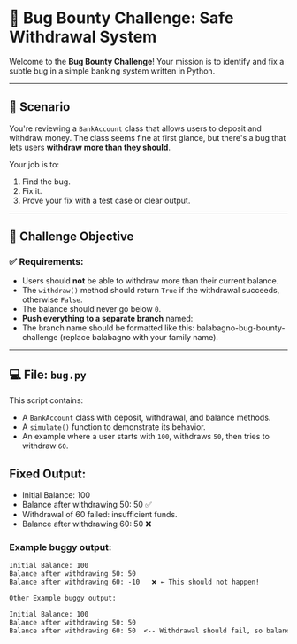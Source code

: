 # 🐞 Bug Bounty Challenge: Safe Withdrawal System

Welcome to the **Bug Bounty Challenge**! Your mission is to identify and fix a subtle bug in a simple banking system written in Python.

---

## 💼 Scenario

You're reviewing a `BankAccount` class that allows users to deposit and withdraw money. The class seems fine at first glance, but there's a bug that lets users **withdraw more than they should**.

Your job is to:

1. Find the bug.
2. Fix it.
3. Prove your fix with a test case or clear output.

---

## 🧠 Challenge Objective

### ✅ Requirements:

- Users should **not** be able to withdraw more than their current balance.
- The `withdraw()` method should return `True` if the withdrawal succeeds, otherwise `False`.
- The balance should never go below `0`.
- **Push everything to a separate branch** named:
- The branch name should be formatted like this: balabagno-bug-bounty-challenge (replace balabagno with your family name).
 

---

## 💻 File: `bug.py`

This script contains:

- A `BankAccount` class with deposit, withdrawal, and balance methods.
- A `simulate()` function to demonstrate its behavior.
- An example where a user starts with `100`, withdraws `50`, then tries to withdraw `60`.

## Fixed Output:
- Initial Balance: 100
-  Balance after withdrawing 50: 50 ✅
-  Withdrawal of 60 failed: insufficient funds.
-  Balance after withdrawing 60: 50 ❌
 
### Example buggy output:
```txt
Initial Balance: 100
Balance after withdrawing 50: 50
Balance after withdrawing 60: -10   ❌ ← This should not happen!

Other Example buggy output:

Initial Balance: 100
Balance after withdrawing 50: 50
Balance after withdrawing 60: 50  <-- Withdrawal should fail, so balance remains 50

